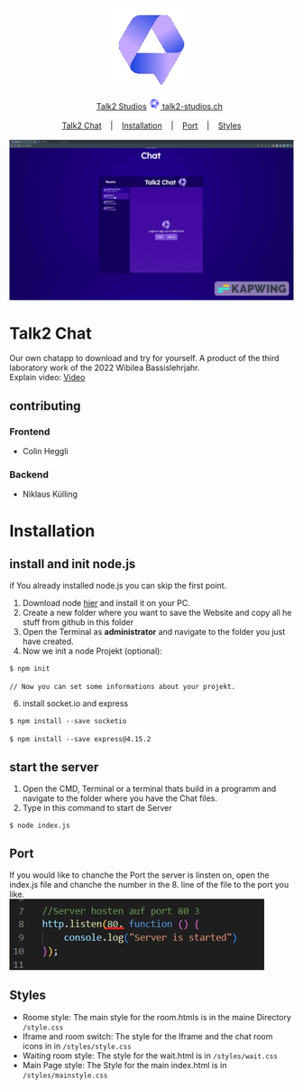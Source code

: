 <p align=center>
  <br>
  <img src="assets/icon.png" alt="Logo">
  <br>
  <br>
  <a target="_blank" href="https://www.youtube.com/channel/UCoif-_aktkxpc9-vPHEKAVw" Tests"><img src="assets/youtube.png" height="20px">Talk2 Studios</a>
  <a target="_blank" href="talk2-studios.ch"><img alt="Website" src="assets/icon.png" height="20px"> talk2-studios.ch</a><br><br>
  <a href="#einleitung">Talk2 Chat</a>
  &nbsp;&nbsp;&nbsp;|&nbsp;&nbsp;&nbsp;
  <a href="#installation">Installation</a> 
  &nbsp;&nbsp;&nbsp;|&nbsp;&nbsp;&nbsp;
  <a href="#port">Port</a>
  &nbsp;&nbsp;&nbsp;|&nbsp;&nbsp;&nbsp;
  <a href="#styles">Styles</a>               
  <br><br>
  <img src="assets/Studio_Project.gif" alt="intro">
</p>
<a id="einleitung"></a>
                  
# Talk2 Chat
Our own chatapp to download and try for yourself. A product of the third laboratory work of the 2022 Wibilea Bassislehrjahr.<br>
Explain video: <a href="https://youtu.be/SobWpdG1_NE">Video</a>
                                                 
## contributing
                                                  
### Frontend

- Colin Heggli
                                                  
### Backend

- Niklaus Külling<br>
                                                  
# Installation

## install and init node.js
if You already installed node.js you can skip the first point.
1. Download node <a href="https://nodejs.org/de/download/" target="_blank">hier</a> and install it on your PC.
2. Create a new folder where you want to save the Website and copy all he stuff from github in this folder
3. Open the Terminal as **administrator** and navigate to the folder you just have created.
4. Now we init a node Projekt (optional):
```
$ npm init

// Now you can set some informations about your projekt.
```

6. install socket.io and express
```
$ npm install --save socketio

$ npm install --save express@4.15.2
```

## start the server

1. Open the CMD, Terminal or a terminal thats build in a programm and navigate to the folder where you have the Chat files.
2. Type in this command to start de Server
```
$ node index.js
```

## Port
If you would like to chanche the Port the server is linsten on, open the index.js file and chanche the number in the 8. line of the file to the port you like. <br>
<img src="assets/port.jpg" alt="Logo">  

## Styles
- Roome style: The main style for the room.htmls is in the maine Directory `/style.css`<br>
- Iframe and room switch: The style for the Iframe and the chat room icons in in `/styles/style.css`<br>                              
- Waiting room style: The style for the wait.html is in `/styles/wait.css`<br>
- Main Page style: The Style for the main index.html is in `/styles/mainstyle.css`<br>
